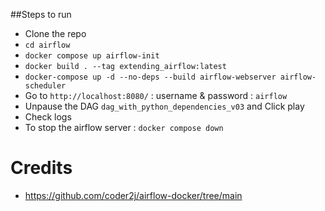 ##Steps to run

- Clone the repo
- `cd airflow`
- `docker compose up airflow-init`
- `docker build . --tag extending_airflow:latest`
- `docker-compose up -d --no-deps --build airflow-webserver airflow-scheduler`
- Go to `http://localhost:8080/`  : username & password : `airflow`
- Unpause the DAG `dag_with_python_dependencies_v03` and Click play
- Check logs
- To stop the airflow server : `docker compose down`

# Credits
- https://github.com/coder2j/airflow-docker/tree/main
